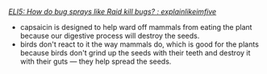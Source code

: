 
<cite>[ELI5: How do bug sprays like Raid kill bugs? : explainlikeimfive](https://www.reddit.com/r/explainlikeimfive/comments/pas9c6/eli5_how_do_bug_sprays_like_raid_kill_bugs/ha7o5ik/)</cite>

* capsaicin is designed to help ward off mammals from eating the plant because our digestive process will destroy the seeds.
* birds don't react to it the way mammals do, which is good for the plants because birds don't grind up the seeds with their teeth and destroy it with their guts — they help spread the seeds. 
